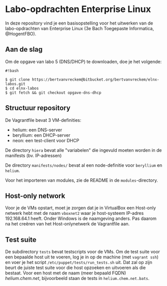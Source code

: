 # Labo-opdrachten Enterprise Linux

In deze repository vind je een basisopstelling voor het uitwerken van de labo-opdrachten van Enterprise Linux (3e Bach Toegepaste Informatica, @HogentFBO).

## Aan de slag

Om de opgave van labo 5 (DNS/DHCP) te downloaden, doe je het volgende:

```
#!bash

$ git clone https://bertvanvreckem@bitbucket.org/bertvanvreckem/elnx-labos.git
$ cd elnx-labos
$ git fetch && git checkout opgave-dns-dhcp

```

## Structuur repository

De Vagrantfile bevat 3 VM-definities:

- helium: een DNS-server
- beryllium: een DHCP-server
- neon: een test-client voor DHCP

De directory `hiera` bevat alle "variabelen" die ingevuld moeten worden in de manifests (bv. IP-adressen)

De directory `manifests/nodes/` bevat al een node-definitie voor `beryllium` en `helium`.

Voor het importeren van modules, zie de README in de `modules`-directory.

## Host-only network

Voor je de VMs opstart, moet je zorgen dat je in VirtualBox een Host-only netwerk hebt met de naam `vboxnet2` waar je host-systeem IP-adres 192.168.64.1 heeft. Onder Windows is de naamgeving anders. Pas daarom na het creëren van het Host-onlynetwerk de Vagrantfile aan.

## Test suite

De subdirectory `tests` bevat testscripts voor de VMs. Om de test suite voor een bepaalde host uit te voeren, log je in op de machine (met `vagrant ssh`) en voer je het script `/etc/puppet/tests/run_tests.sh` uit. Dat zal op zijn beurt de juiste test suite voor die host opzoeken en uitvoeren als die bestaat. Voor een host met de naam (meer bepaald FQDN) _helium.chem.net_, bijvoorbeeld staan de tests in `helium.chem.net.bats`.


